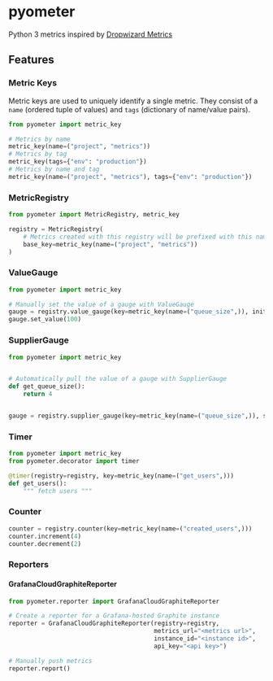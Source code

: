 # pyometer

Python 3 metrics inspired by [Dropwizard Metrics](https://metrics.dropwizard.io/)

## Features

### Metric Keys

Metric keys are used to uniquely identify a single metric. They consist of a `name` (ordered tuple of values)
and `tags` (dictionary of name/value pairs).

```python
from pyometer import metric_key

# Metrics by name
metric_key(name=("project", "metrics"))
# Metrics by tag
metric_key(tags={"env": "production"})
# Metrics by name and tag
metric_key(name=("project", "metrics"), tags={"env": "production"})
```

### MetricRegistry

```python
from pyometer import MetricRegistry, metric_key

registry = MetricRegistry(
    # Metrics created with this registry will be prefixed with this name
    base_key=metric_key(name=("project", "metrics"))
)
```

### ValueGauge

```python
from pyometer import metric_key

# Manually set the value of a gauge with ValueGauge
gauge = registry.value_gauge(key=metric_key(name=("queue_size",)), initial_value=0)
gauge.set_value(100)
```

### SupplierGauge

```python
from pyometer import metric_key


# Automatically pull the value of a gauge with SupplierGauge
def get_queue_size():
    return 4


gauge = registry.supplier_gauge(key=metric_key(name=("queue_size",)), supplier=get_queue_size)
```

### Timer

```python
from pyometer import metric_key
from pyometer.decorator import timer

@timer(registry=registry, key=metric_key(name=("get_users",)))
def get_users():
    """ fetch users """
```

### Counter

```python
counter = registry.counter(key=metric_key(name=("created_users",)))
counter.increment(4)
counter.decrement(2)
```

### Reporters

#### GrafanaCloudGraphiteReporter

```python
from pyometer.reporter import GrafanaCloudGraphiteReporter

# Create a reporter for a Grafana-hosted Graphite instance
reporter = GrafanaCloudGraphiteReporter(registry=registry,
                                        metrics_url="<metrics url>",
                                        instance_id="<instance id>",
                                        api_key="<api key>")

# Manually push metrics
reporter.report()
```